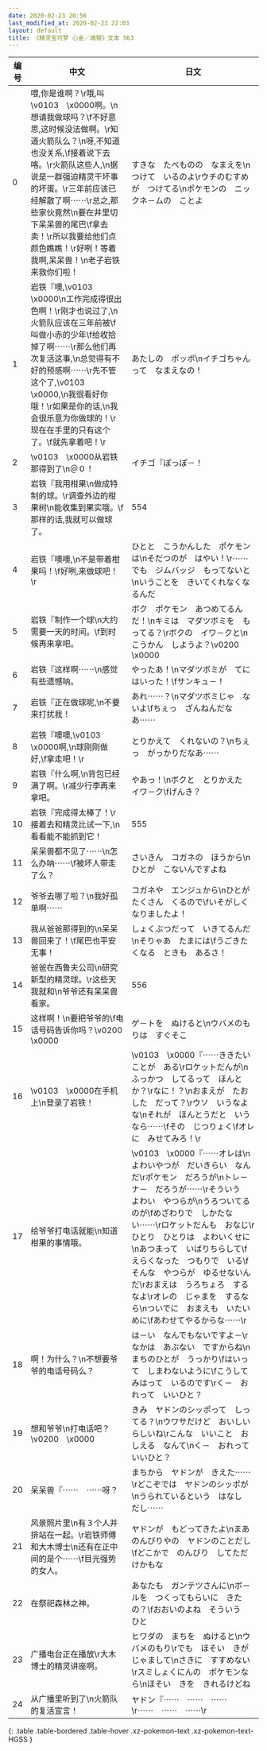 ```yaml
---
date: 2020-02-23 20:56
last_modified_at: 2020-02-23 22:03
layout: default
title: 《精灵宝可梦 心金／魂银》文本 563
---
```

| 编号 | 中文 | 日文 |
| ---- | ---- | ---- |
| 0 | 喂,你是谁啊？\r哦,叫\v0103　\x0000啊。\n想请我做球吗？\f不好意思,这时候没法做啊。\r知道火箭队么？\n呀,不知道也没关系,\f接着说下去咯。\r火箭队这些人,\n据说是一群强迫精灵干坏事的坏蛋。\r三年前应该已经解散了啊⋯⋯\r总之,那些家伙竟然\n要在井里切下呆呆兽的尾巴\f拿去卖！\r所以我要给他们点颜色瞧瞧！\r好咧！等着我啊,呆呆兽！\n老子岩铁来救你们啦！ | すきな　たべものの　なまえを\nつけて　いるのよ\rウチのむすめが　つけてる\nポケモンの　ニックネ－ムの　ことよ |
| 1 | 岩铁『噢,\v0103　\x0000\n工作完成得很出色啊！\r刚才也说过了,\n火箭队应该在三年前被\f叫做小赤的少年\f给收拾掉了啊⋯⋯\r那么他们再次复活这事,\n总觉得有不好的预感啊⋯⋯\r先不管这个了,\v0103　\x0000,\n我很看好你哦！\r如果是你的话,\n我会很乐意为你做球的！\r现在在手里的只有这个了。\f就先拿着吧！\r | あたしの　ポッポ\nイチゴちゃん　って　なまえなの！ |
| 2 | \v0103　\x0000从岩铁那得到了\n＠０！ | イチゴ『ぽっぽ－！ |
| 3 | 岩铁『我用柑果\n做成特制的球。\r调查外边的柑果树\n能收集到果实哦。\f那样的话,我就可以做球了。 | 554 |
| 4 | 岩铁『噢噢,\n不是带着柑果吗！\f好咧,来做球吧！\r | ひとと　こうかんした　ポケモンは\nそだつのが　はやい！\r⋯⋯でも　ジムバッジ　もってないと\nいうことを　きいてくれなくなるんだ |
| 5 | 岩铁『制作一个球\n大约需要一天的时间。\f到时候再来拿吧。 | ボク　ポケモン　あつめてるんだ！\nキミは　マダツボミを　もってる？\rボクの　イワ－クと\nこうかん　しようよ？\v0200　\x0000 |
| 6 | 岩铁『这样啊⋯⋯\n感觉有些遗憾呐。 | やったあ！\nマダツボミが　てにはいった！\fサンキュ－！ |
| 7 | 岩铁『正在做球呢,\n不要来打扰我！ | あれ⋯⋯？\nマダツボミじゃ　ないよ\fちぇっ　ざんねんだなあ⋯⋯ |
| 8 | 岩铁『噢噢,\v0103　\x0000啊,\n球刚刚做好,\f拿走吧！\r | とりかえて　くれないの？\nちぇっ　がっかりだなあ⋯⋯ |
| 9 | 岩铁『什么啊,\n背包已经满了啊。\r减少行李再来拿吧。 | やあっ！\nボクと　とりかえた　イワ－ク\fげんき？ |
| 10 | 岩铁『完成得太棒了！\r接着去和精灵比试一下,\n看看能不能抓到它！ | 555 |
| 11 | 呆呆兽都不见了⋯⋯\n怎么办呐⋯⋯\f被坏人带走了么？ | さいきん　コガネの　ほうから\nひとが　こないんですよね |
| 12 | 爷爷去哪了啦？\n我好孤单啊⋯⋯ | コガネや　エンジュから\nひとが　たくさん　くるので\fいそがしく　なりましたよ！ |
| 13 | 我从爸爸那得到的\n呆呆兽回来了！\f尾巴也平安无事！ | しょくぶつだって　いきてるんだ\nそりゃあ　たまには\fうごきたくなる　ときも　あるさ！ |
| 14 | 爸爸在西鲁夫公司\n研究新型的精灵球。\r这些天我就和\n爷爷还有呆呆兽看家。 | 556 |
| 15 | 这样啊！\n要把爷爷的\f电话号码告诉你吗？\v0200　\x0000 | ゲ－トを　ぬけると\nウバメのもりは　すぐそこ |
| 16 | \v0103　\x0000在手机上\n登录了岩铁！ | \v0103　\x0000『⋯⋯ききたいことが　ある\rロケットだんが\nふっかつ　してるって　ほんとか？\rなに！？\nおまえが　たおした　だって？\rウソ　いうなよな\nそれが　ほんとうだと　いうなら⋯⋯\fその　じつりょく\fオレに　みせてみろ！\r |
| 17 | 给爷爷打电话就能\n知道柑果的事情哦。 | \v0103　\x0000『⋯⋯オレは\nよわいやつが　だいきらい　なんだ\rポケモン　だろうが\nトレ－ナ－　だろうが⋯⋯\rそういう　よわい　やつらが\nうろついてるのが\fめざわりで　しかたない⋯⋯\rロケットだんも　おなじ\rひとり　ひとりは　よわいくせに\nあつまって　いばりちらして\fえらくなった　つもりで　いる\fそんな　やつらが　ゆるせないんだ\rおまえは　うろちょろ　するなよ\rオレの　じゃまを　するなら\nついでに　おまえも　いたいめに\fあわせてやるからな⋯⋯\r |
| 18 | 啊！为什么？\n不想要爷爷的电话号码么？ | は－い　なんでもないですよ－\rなかは　あぶない　ですからね\nまちのひとが　うっかり\fはいって　しまわないように\fこうして　みはって　いるのです\rく－　おれって　いいひと？ |
| 19 | 想和爷爷\n打电话吧？\v0200　\x0000 | きみ　ヤドンのシッポって　しってる？\nウワサだけど　おいしい　らしいね\rこんな　いいこと　おしえる　なんて\nく－　おれって　いいひと？ |
| 20 | 呆呆兽『⋯⋯　⋯⋯呀？ | まちから　ヤドンが　きえた⋯⋯\rどこぞでは　ヤドンのシッポが\nうられているという　はなし　だし⋯⋯ |
| 21 | 风景照片里\n有３个人并排站在一起。\r岩铁师傅和大木博士\n还有在正中间的是个⋯⋯\f目光强势的女人。 | ヤドンが　もどってきたよ\nまあ　のんびりやの　ヤドンのことだし\fどこかで　のんびり　してただけかもな |
| 22 | 在祭祀森林之神。 | あなたも　ガンテツさんに\nボ－ルを　つくってもらいに　きたの？\fおおいのよね　そういう　ひと |
| 23 | 广播电台正在播放\r大木博士的精灵讲座啊。 | ヒワダの　まちを　ぬけると\nウバメのもり\rでも　ほそい　きが　じゃまして\nさきに　すすめない\rスミしょくにんの　ポケモンなら\nほそい　きを　きれるけどね |
| 24 | 从广播里听到了\n火箭队的复活宣言！ | ヤドン『⋯⋯　⋯⋯　⋯⋯\r⋯⋯　⋯⋯　⋯⋯\r |
{: .table .table-bordered .table-hover .xz-pokemon-text .xz-pokemon-text-HGSS }